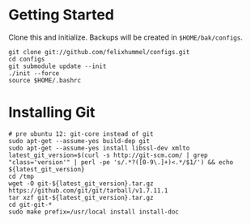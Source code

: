 Getting Started
===============
Clone this and initialize. Backups will be created in `$HOME/bak/configs`.

    git clone git://github.com/felixhummel/configs.git
    cd configs
    git submodule update --init
    ./init --force
    source $HOME/.bashrc

Installing Git
==============

    # pre ubuntu 12: git-core instead of git
    sudo apt-get --assume-yes build-dep git
    sudo apt-get --assume-yes install libssl-dev xmlto
    latest_git_version=$(curl -s http://git-scm.com/ | grep "class='version'" | perl -pe 's/.*?([0-9\.]+)<.*/$1/') && echo ${latest_git_version}
    cd /tmp
    wget -O git-${latest_git_version}.tar.gz https://github.com/git/git/tarball/v1.7.11.1
    tar xzf git-${latest_git_version}.tar.gz
    cd git-git-*
    sudo make prefix=/usr/local install install-doc

